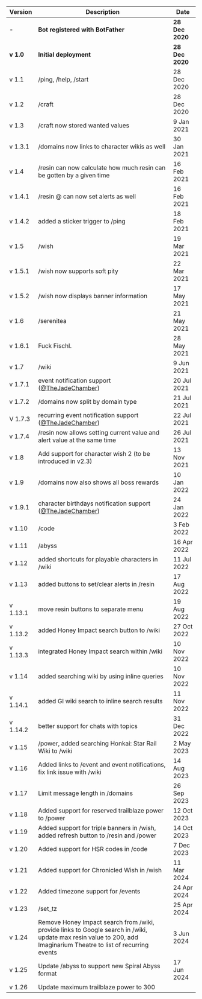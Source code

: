 | Version | Description | Date |
|---------|-------------|------|
| **-** | **Bot registered with BotFather** | **28 Dec 2020** |
| **v 1.0** | **Initial deployment** | **28 Dec 2020** |
| v 1.1 | /ping, /help, /start | 28 Dec 2020 |
| v 1.2 | /craft | 28 Dec 2020 |
| v 1.3 | /craft now stored wanted values | 9 Jan 2021 |
| v 1.3.1 | /domains now links to character wikis as well | 30 Jan 2021 |
| v 1.4 | /resin can now calculate how much resin can be gotten by a given time | 16 Feb 2021 |
| v 1.4.1 | /resin @ can now set alerts as well | 16 Feb 2021 |
| v 1.4.2 | added a sticker trigger to /ping | 18 Feb 2021 |
| v 1.5 | /wish | 19 Mar 2021 |
| v 1.5.1 | /wish now supports soft pity | 22 Mar 2021 |
| v 1.5.2 | /wish now displays banner information | 17 May 2021 |
| v 1.6 | /serenitea | 21 May 2021 |
| v 1.6.1 | Fuck Fischl. | 28 May 2021 |
| v 1.7 | /wiki | 9 Jun 2021 |
| v 1.7.1 | event notification support ([@TheJadeChamber](https://t.me/TheJadeChamber)) | 20 Jul 2021 |
| v 1.7.2 | /domains now split by domain type | 21 Jul 2021 |
| V 1.7.3 | recurring event notification support ([@TheJadeChamber](https://t.me/TheJadeChamber)) | 22 Jul 2021 |
| v 1.7.4 | /resin now allows setting current value and alert value at the same time | 26 Jul 2021 |
| v 1.8 | Add support for character wish 2 (to be introduced in v2.3) | 13 Nov 2021 |
| v 1.9 | /domains now also shows all boss rewards | 10 Jan 2022 |
| v 1.9.1 | character birthdays notification support ([@TheJadeChamber](https://t.me/TheJadeChamber)) | 24 Jan 2022 |
| v 1.10 | /code | 3 Feb 2022 |
| v 1.11 | /abyss | 16 Apr 2022 |
| v 1.12 | added shortcuts for playable characters in /wiki | 11 Jul 2022 |
| v 1.13 | added buttons to set/clear alerts in /resin | 17 Aug 2022 |
| v 1.13.1 | move resin buttons to separate menu | 19 Aug 2022 |
| v 1.13.2 | added Honey Impact search button to /wiki | 27 Oct 2022 |
| v 1.13.3 | integrated Honey Impact search within /wiki | 10 Nov 2022 |
| v 1.14 | added searching wiki by using inline queries | 10 Nov 2022 |
| v 1.14.1 | added GI wiki search to inline search results | 11 Nov 2022 |
| v 1.14.2 | better support for chats with topics | 31 Dec 2022 |
| v 1.15 | /power, added searching Honkai: Star Rail Wiki to /wiki | 2 May 2023 |
| v 1.16 | Added links to /event and event notifications, fix link issue with /wiki | 14 Aug 2023 |
| v 1.17 | Limit message length in /domains | 26 Sep 2023 |
| v 1.18 | Added support for reserved trailblaze power to /power | 12 Oct 2023 |
| v 1.19 | Added support for triple banners in /wish, added refresh button to /resin and /power | 14 Oct 2023 |
| v 1.20 | Added support for HSR codes in /code | 7 Dec 2023 |
| v 1.21 | Added support for Chronicled Wish in /wish | 11 Mar 2024 |
| v 1.22 | Added timezone support for /events | 24 Apr 2024 |
| v 1.23 | /set_tz | 25 Apr 2024 |
| v 1.24 | Remove Honey Impact search from /wiki, provide links to Google search in /wiki, update max resin value to 200, add Imaginarium Theatre to list of recurring events | 3 Jun 2024 |
| v 1.25 | Update /abyss to support new Spiral Abyss format | 17 Jun 2024 |
| v 1.26 | Update maximum trailblaze power to 300 |
